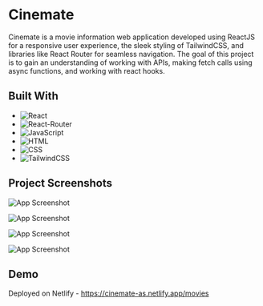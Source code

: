 # Cinemate

Cinemate is a movie information web application developed using ReactJS for a responsive user experience, the sleek styling of TailwindCSS, and libraries like React Router for seamless navigation. The goal of this project is to gain an understanding of working with APIs, making fetch calls using async functions, and working with react hooks.


## Built With

* ![React][React]
* ![React-Router][React-Router]
* ![JavaScript][JavaScript]
* ![HTML][HTML]
* ![CSS][CSS]
* ![TailwindCSS][TailwindCSS]


## Project Screenshots

![App Screenshot](https://github.com/AbhishekSadhwani/Project-Readme-Resources/blob/main/Cinemate/Screenshot%202024-07-31%20192109.png)

![App Screenshot](https://github.com/AbhishekSadhwani/Project-Readme-Resources/blob/main/Cinemate/Screenshot%202024-07-31%20192120.png)

![App Screenshot](https://github.com/AbhishekSadhwani/Project-Readme-Resources/blob/main/Cinemate/Screenshot%202024-07-31%20192144.png)

![App Screenshot](https://github.com/AbhishekSadhwani/Project-Readme-Resources/blob/main/Cinemate/Screenshot%202024-07-31%20192205.png)

## Demo

Deployed on Netlify - https://cinemate-as.netlify.app/movies


[React]: https://img.shields.io/badge/React-black?style=for-the-badge&logo=react&logoColor=%2361DAFB&logoSize=auto&labelColor=black
[React-Router]: https://img.shields.io/badge/React_Router-black?style=for-the-badge&logo=reactrouter&logoColor=CA4245&logoSize=auto&labelColor=black
[JavaScript]: https://img.shields.io/badge/JavaScript-black?style=for-the-badge&logo=javascript&logoColor=%23F7DF1E&logoSize=auto&labelColor=black
[HTML]:https://img.shields.io/badge/HTML5-000000?style=for-the-badge&logo=html5&logoColor=E34F26
[CSS]: https://img.shields.io/badge/CSS3-black?style=for-the-badge&logo=css3&logoColor=1572B6
[TailwindCSS]:https://img.shields.io/badge/TailwindCSS-black?style=for-the-badge&logo=tailwindcss&logoColor=06B6D4&labelColor=black
[Netlify]:https://img.shields.io/badge/Netlify-black?style=for-the-badge&logo=netlify&logoColor=00C7B7&logoSize=auto&labelColor=black


